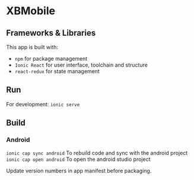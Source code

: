 # XBMobile

## Frameworks & Libraries

This app is built with:
* `npm` for package management
* `Ionic React` for user interface, toolchain and structure
* `react-redux` for state management


## Run
For development: `ionic serve`

## Build

### Android

`ionic cap sync android` To rebuild code and sync with the android project
`ionic cap open android` To open the android studio project

Update version numbers in app manifest before packaging.
